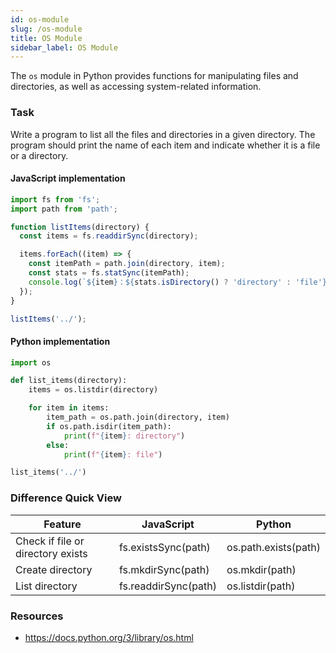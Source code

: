 ```yaml
---
id: os-module
slug: /os-module
title: OS Module
sidebar_label: OS Module
---
```


The `os` module in Python provides functions for manipulating files and directories, as well as accessing system-related information.

### Task

Write a program to list all the files and directories in a given directory. The program should print the name of each item and indicate whether it is a file or a directory.

#### JavaScript implementation
```javascript
import fs from 'fs';
import path from 'path';

function listItems(directory) {
  const items = fs.readdirSync(directory);

  items.forEach((item) => {
    const itemPath = path.join(directory, item);
    const stats = fs.statSync(itemPath);
    console.log(`${item}：${stats.isDirectory() ? 'directory' : 'file'}`);
  });
}

listItems('../');
```

#### Python implementation
```python
import os

def list_items(directory):
    items = os.listdir(directory)

    for item in items:
        item_path = os.path.join(directory, item)
        if os.path.isdir(item_path):
            print(f"{item}: directory")
        else:
            print(f"{item}: file")

list_items('../')
```

### Difference Quick View

| Feature | JavaScript | Python |
|---------|------------|--------|
| Check if file or directory exists | fs.existsSync(path) | os.path.exists(path) |
| Create directory | fs.mkdirSync(path) | os.mkdir(path) |
| List directory | fs.readdirSync(path) | os.listdir(path) |

### Resources

- https://docs.python.org/3/library/os.html
